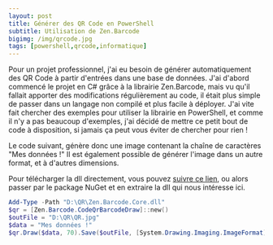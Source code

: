 ```yaml
---
layout: post
title: Générer des QR Code en PowerShell
subtitle: Utilisation de Zen.Barcode
bigimg: /img/qrcode.jpg
tags: [powershell,qrcode,informatique]
---
```

Pour un projet professionnel, j'ai eu besoin de générer automatiquement des QR Code à partir d'entrées dans une base de données. J'ai d'abord commencé le projet en C# grâce à la librairie Zen.Barcode, mais vu qu'il fallait apporter des modifications régulièrement au code, il était plus simple de passer dans un langage non compilé et plus facile à déployer. J'ai vite fait chercher des exemples pour utiliser la librairie en PowerShell, et comme il n'y a pas beaucoup d'exemples, j'ai décidé de mettre ce petit bout de code à disposition, si jamais ça peut vous éviter de chercher pour rien ! 

Le code suivant, génère donc une image contenant la chaîne de caractères "Mes données !"
Il est également possible de générer l'image dans un autre format, et à d'autres dimensions. 

Pour télécharger la dll directement, vous pouvez [suivre ce lien](https://github.com/brouwerthomas/brouwerthomas.github.io/raw/master/img/Zen.Barcode.Core.dll "Télécharger Zen.Barcode.Core"), ou alors passer par le package NuGet et en extraire la dll qui nous intéresse ici.

```powershell
Add-Type -Path "D:\QR\Zen.Barcode.Core.dll" 
$qr = [Zen.Barcode.CodeQrBarcodeDraw]::new()
$outFile = "D:\QR\QR.jpg"
$data = "Mes données !"
$qr.Draw($data, 70).Save($outFile, [System.Drawing.Imaging.ImageFormat]::Jpeg)
```
